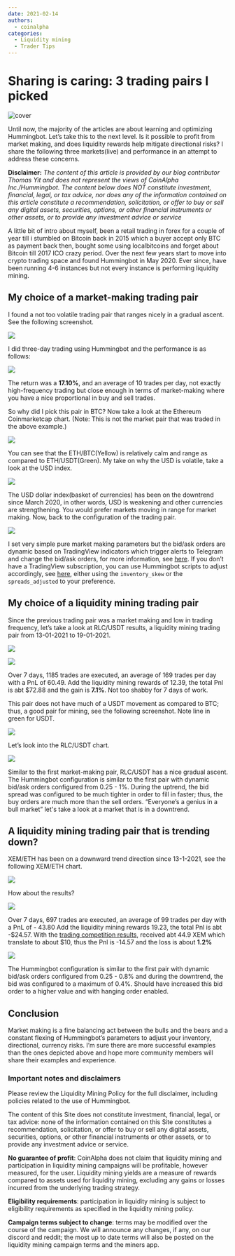 ```yaml
---
date: 2021-02-14
authors:
  - coinalpha
categories:
  - Liquidity mining
  - Trader Tips
---
```


# Sharing is caring: 3 trading pairs I picked

![cover](cover.png)

Until now, the majority of the articles are about learning and optimizing Hummingbot. Let’s take this to the next level. 
Is it possible to profit from market making, and does liquidity rewards help mitigate directional risks? I share the following three 
markets(live) and performance in an attempt to address these concerns. 

**Disclaimer:** *The content of this article is provided by our blog contributor Thomas Yit and does not represent the views of CoinAlpha Inc./Hummingbot. The content below does NOT constitute investment, financial, legal, or tax advice, nor does any of the information contained on this article constitute a recommendation, solicitation, or offer to buy or sell any digital assets, securities, options, or other financial instruments or other assets, or to provide any investment advice or service*

A little bit of intro about myself, been a retail trading in forex for a couple of year till i stumbled on Bitcoin back in 2015 which a buyer accept only BTC as payment back then, bought some using localbitcoins and forget about Bitcoin till 2017 ICO crazy period. Over the next few years start to move into crypto trading space and found Hummingbot in May 2020. Ever since, have been running 4-6 instances but not every instance is performing liquidity mining.

<!-- more -->

## My choice of a market-making trading pair

I found a not too volatile trading pair that ranges nicely in a gradual ascent. See the following screenshot. 

![](./firstpair.png) 

I did three-day trading using Hummingbot and the performance is as follows:

![](./firstpair-performance.png) 

The return was a **17.10%**, and an average of 10 trades per day, not exactly high-frequency trading but close enough in terms of market-making
 where you have a nice proportional in buy and sell trades. 

So why did I pick this pair in BTC? Now take a look at the Ethereum Coinmarketcap chart. 
(Note: This is not the market pair that was traded in the above example.)

![](./ethereum.png) 

You can see that the ETH/BTC(Yellow) is relatively calm and range as compared to ETH/USDT(Green). My take on why the USD is volatile, 
take a look at the USD index.

![](./USD-index.png) 

The USD dollar index(basket of currencies) has been on the downtrend since March 2020, in other words, USD is weakening and other currencies are
strengthening. You would prefer markets moving in range for market making. Now, back to the configuration of the trading pair.

![](./firstpair-config.png) 

I set very simple pure market making parameters but the bid/ask orders are dynamic based on TradingView indicators which trigger alerts to Telegram and 
change the bid/ask orders, for more information, see [here](../2021-01-automate-tradingview-for-hummingbot/index.md). 
If you don’t have a TradingView subscription, you can use Hummingbot scripts to adjust accordingly, see 
[here](https://github.com/hummingbot/hummingbot/tree/master/scripts), either using the `inventory_skew` or the `spreads_adjusted` to your preference. 

## My choice of a liquidity mining trading pair 

Since the previous trading pair was a market making and low in trading frequency, let’s take a look at RLC/USDT results, 
a liquidity mining trading pair from 13-01-2021 to 19-01-2021.

![](./RLCUSDT.png) 

![](./liquidity-mining-rewards.png) 


Over 7 days, 1185 trades are executed, an average of 169 trades per day with a PnL of 60.49. Add the liquidity mining rewards of 12.39, 
the total Pnl is abt $72.88 and the gain is **7.1%**. Not too shabby for 7 days of work. 

This pair does not have much of a USDT movement as compared to BTC; thus, a good pair for mining, see the following screenshot. 
Note line in green for USDT.

![](./RLCUSDT-cmchart.png) 

Let’s look into the RLC/USDT chart.

![](./RLCUSDT-tvchart.png) 


Similar to the first market-making pair, RLC/USDT has a nice gradual ascent. The Hummingbot configuration is similar to the first pair with dynamic
bid/ask orders configured from 0.25 - 1%. During the uptrend, the bid spread was configured to be much tighter in order to fill in faster; thus, 
the buy orders are much more than the sell orders.  “Everyone’s a genius in a bull market” let's take a look at a market that is in a downtrend.

## A liquidity mining trading pair that is trending down? 

XEM/ETH has been on a downward trend direction since 13-1-2021, see the following XEM/ETH chart.

![](./XEMETH-tvchart.png) 

How about the results? 

![](./XEMETH-performance.png) 

Over 7 days, 697 trades are executed, an average of 99 trades per day with a PnL of - 43.80 Add the liquidity mining rewards 19.23,
the total Pnl is abt -$24.57. With the [trading competition results](https://www.binance.com/en/support/announcement/6eb604a5a1a14b4bb21d317fc6e9a5d0), 
received abt 44.9 XEM which translate to about $10, thus the Pnl is -14.57 and the loss is about **1.2%**

![](./XEMETH-trading-competition.png) 


The Hummingbot configuration is similar to the first pair with dynamic bid/ask orders configured from 0.25 - 0.8% and during the downtrend,
the bid was configured to a maximum of 0.4%. Should have increased this bid order to a higher value and with hanging order enabled. 

## Conclusion 

Market making is a fine balancing act between the bulls and the bears and a constant flexing of Hummingbot’s parameters to adjust your inventory,
directional, currency risks. I’m sure there are more successful examples than the ones depicted above and hope more community members will share their examples and experience.


### Important notes and disclaimers

Please review the Liquidity Mining Policy for the full disclaimer, including policies related to the use of Hummingbot.

The content of this Site does not constitute investment, financial, legal, or tax advice: none of the information contained on this Site constitutes a recommendation, solicitation, or offer to buy or sell any digital assets, securities, options, or other financial instruments or other assets, or to provide any investment advice or service.

**No guarantee of profit**: CoinAlpha does not claim that liquidity mining and participation in liquidity mining campaigns will be profitable, however measured, for the user. Liquidity mining yields are a measure of rewards compared to assets used for liquidity mining, excluding any gains or losses incurred from the underlying trading strategy.

**Eligibility requirements**: participation in liquidity mining is subject to eligibility requirements as specified in the liquidity mining policy.

**Campaign terms subject to change**: terms may be modified over the course of the campaign. We will announce any changes, if any, on our discord and reddit; the most up to date terms will also be posted on the liquidity mining campaign terms and the miners app.

